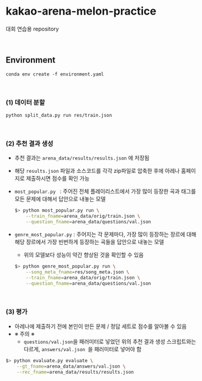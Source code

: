 # kakao-arena-melon-practice
대회 연습용 repository

<br>

## Environment
```shell script
conda env create -f environment.yaml
```

<br>

### (1) 데이터 분할
```shell script
python split_data.py run res/train.json
```

<br>

### (2) 추천 결과 생성
* 추천 결과는 `arena_data/results/results.json` 에 저장됨
* 해당 `results.json` 파일과 소스코드를 각각 zip파일로 압축한 후에 아레나 홈페이지로 제출하시면 점수를 확인 가능

* `most_popular.py
` : 주어진 전체 플레이리스트에서 가장 많이 등장한 곡과 태그를 모든 문제에 대해서 답안으로 내놓는 모델
	
	```bash
	$> python most_popular.py run \
		--train_fname=arena_data/orig/train.json \
		--question_fname=arena_data/questions/val.json 
	```

* `genre_most_popular.py` : 주어지는 각 문제마다, 가장 많이 등장하는 장르에 대해 해당 장르에서 가장 빈번하게 등장하는 곡들을 답안으로 내놓는 모델
    * 위의 모델보다 성능이 약간 향상된 것을 확인할 수 있음
    	
	```bash
	$> python genre_most_popular.py run \
		--song_meta_fname=res/song_meta.json \
		--train_fname=arena_data/orig/train.json \
		--question_fname=arena_data/questions/val.json 
	```
 
<br>

### (3) 평가
* 아레나에 제출하기 전에 본인이 만든 문제 / 정답 세트로 점수를 알아볼 수 있음
* ※ 주의 ※
    * `questions/val.json`을 패러미터로 넣었던 위의 추천 결과 생성 스크립트와는 다르게, `answers/val.json
`을 패러미터로 넣어야 함

```bash
$> python evaluate.py evaluate \
	--gt_fname=arena_data/answers/val.json \
	--rec_fname=arena_data/results/results.json 
```